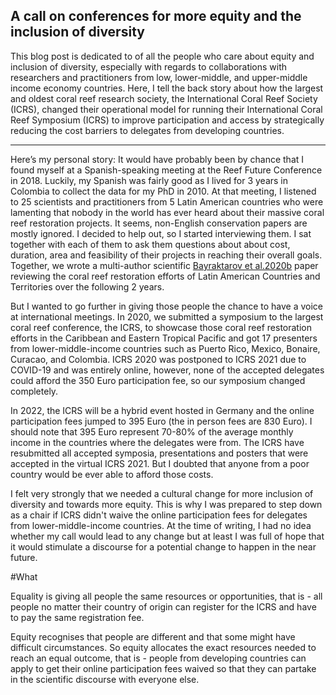 ## A call on conferences for more equity and the inclusion of diversity
This blog post is dedicated to of all the people who care about equity and inclusion of diversity, especially with regards to collaborations with researchers and practitioners from low, lower-middle, and upper-middle income economy countries. Here, I tell the back story about how the largest and oldest coral reef research society, the International Coral Reef Society (ICRS), changed their operational model for running their International Coral Reef Symposium (ICRS) to improve participation and access by strategically reducing the cost barriers to delegates from developing countries. 

---
 
Here’s my personal story:
It would have probably been by chance that I found myself at a Spanish-speaking meeting at the Reef Future Conference in 2018. Luckily, my Spanish was fairly good as I lived for 3 years in Colombia to collect the data for my PhD in 2010. At that meeting, I listened to 25 scientists and practitioners from 5 Latin American countries who were lamenting that nobody in the world has ever heard about their massive coral reef restoration projects. It seems, non-English conservation papers are mostly ignored. I decided to help out, so I started interviewing them. I sat together with each of them to ask them questions about about cost, duration, area and feasibility of their projects in reaching their overall goals. Together, we wrote a multi-author scientific [Bayraktarov et al.2020b](https://journals.plos.org/plosone/article?id=10.1371/journal.pone.0228477 "Link to Bayraktarov et al 2020b paper") paper reviewing the coral reef restoration efforts of Latin American Countries and Territories over the following 2 years.
 
But I wanted to go further in giving those people the chance to have a voice at international meetings. In 2020, we submitted a symposium to the largest coral reef conference, the ICRS, to showcase those coral reef restoration efforts in the Caribbean and Eastern Tropical Pacific and got 17 presenters from lower-middle-income countries such as Puerto Rico, Mexico, Bonaire, Curacao, and Colombia. ICRS 2020 was postponed to ICRS 2021 due to COVID-19 and was entirely online, however, none of the accepted delegates could afford the 350 Euro participation fee, so our symposium changed completely.
 
In 2022, the ICRS will be a hybrid event hosted in Germany and the online participation fees jumped to 395 Euro (the in person fees are 830 Euro). I should note that 395 Euro represent 70-80% of the average monthly income in the countries where the delegates were from. The ICRS have resubmitted all accepted symposia, presentations and posters that were accepted in the virtual ICRS 2021. But I doubted that anyone from a poor country would be ever able to afford those costs.
 
I felt very strongly that we needed a cultural change for more inclusion of diversity and towards more equity. This is why I was prepared to step down as a chair if ICRS didn't waive the online participation fees for delegates from lower-middle-income countries. At the time of writing, I had no idea whether my call would lead to any change but at least I was full of hope that it would stimulate a discourse for a potential change to happen in the near future.

#What
 
Equality is giving all people the same resources or opportunities, that is - all people no matter their country of origin can register for the ICRS and have to pay the same registration fee.

Equity recognises that people are different and that some might have difficult circumstances. So equity allocates the exact resources needed to reach an equal outcome, that is - people from developing countries can apply to get their online participation fees waived so that they can partake in the scientific discourse with everyone else.
